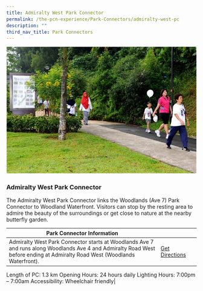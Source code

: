 ```yaml
---
title: Admiralty West Park Connector
permalink: /the-pcn-experience/Park-Connectors/admiralty-west-pc
description: ""
third_nav_title: Park Connectors
---
```

![](/images/Admiralty%20West%20PC.jpeg)

### Admiralty West Park Connector

The Admiralty West Park Connector links the Woodlands (Ave 7) Park Connector to Woodland Waterfront. Visitors can stop by the resting area to admire the beauty of the surroundings or get close to nature at the nearby butterfly garden. 


| Park Connector Information | ||
| -------- | -------- | -------- |
| Admiralty West Park Connector starts at Woodlands Ave 7 and runs along Woodlands Ave 4 and Admiralty Road West before ending at Admiralty Road West (Woodlands Waterfront). | [Get Directions](https://www.onemap.gov.sg/main/v2/?lat=1.451413505476151&lng=103.78081130114434) |
Length of PC: 1.3 km
Opening Hours: 24 hours daily
Lighting Hours: 7:00pm – 7:00am
Accessibility: Wheelchair friendly|